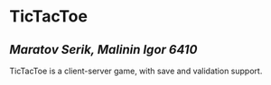 # TicTacToe
## _Maratov Serik, Malinin Igor 6410_
TicTacToe is a client-server game, with save and validation support.
